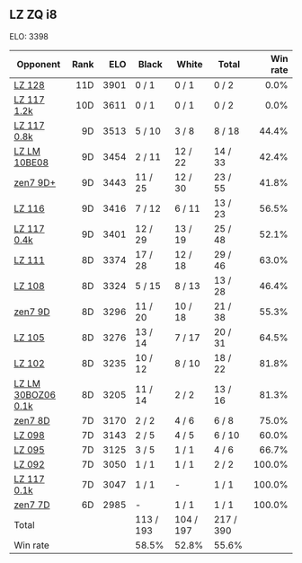 ## LZ ZQ i8 ##

ELO: 3398

Opponent | Rank | ELO | Black | White | Total | Win rate
---------|-----:|----:|-------|-------|-------|-------:
[LZ 128](LZ%20128.md) | 11D | 3901 | 0 / 1 | 0 / 1 | 0 / 2 | 0.0%
[LZ 117 1.2k](LZ%20117%201.2k.md) | 10D | 3611 | 0 / 1 | 0 / 1 | 0 / 2 | 0.0%
[LZ 117 0.8k](LZ%20117%200.8k.md) | 9D | 3513 | 5 / 10 | 3 / 8 | 8 / 18 | 44.4%
[LZ LM 10BE08](LZ%20LM%2010BE08.md) | 9D | 3454 | 2 / 11 | 12 / 22 | 14 / 33 | 42.4%
[zen7 9D+](zen7%209D+.md) | 9D | 3443 | 11 / 25 | 12 / 30 | 23 / 55 | 41.8%
[LZ 116](LZ%20116.md) | 9D | 3416 | 7 / 12 | 6 / 11 | 13 / 23 | 56.5%
[LZ 117 0.4k](LZ%20117%200.4k.md) | 9D | 3401 | 12 / 29 | 13 / 19 | 25 / 48 | 52.1%
[LZ 111](LZ%20111.md) | 8D | 3374 | 17 / 28 | 12 / 18 | 29 / 46 | 63.0%
[LZ 108](LZ%20108.md) | 8D | 3324 | 5 / 15 | 8 / 13 | 13 / 28 | 46.4%
[zen7 9D](zen7%209D.md) | 8D | 3296 | 11 / 20 | 10 / 18 | 21 / 38 | 55.3%
[LZ 105](LZ%20105.md) | 8D | 3276 | 13 / 14 | 7 / 17 | 20 / 31 | 64.5%
[LZ 102](LZ%20102.md) | 8D | 3235 | 10 / 12 | 8 / 10 | 18 / 22 | 81.8%
[LZ LM 30BOZ06 0.1k](LZ%20LM%2030BOZ06%200.1k.md) | 8D | 3205 | 11 / 14 | 2 / 2 | 13 / 16 | 81.3%
[zen7 8D](zen7%208D.md) | 7D | 3170 | 2 / 2 | 4 / 6 | 6 / 8 | 75.0%
[LZ 098](LZ%20098.md) | 7D | 3143 | 2 / 5 | 4 / 5 | 6 / 10 | 60.0%
[LZ 095](LZ%20095.md) | 7D | 3125 | 3 / 5 | 1 / 1 | 4 / 6 | 66.7%
[LZ 092](LZ%20092.md) | 7D | 3050 | 1 / 1 | 1 / 1 | 2 / 2 | 100.0%
[LZ 117 0.1k](LZ%20117%200.1k.md) | 7D | 3047 | 1 / 1 | - | 1 / 1 | 100.0%
[zen7 7D](zen7%207D.md) | 6D | 2985 | - | 1 / 1 | 1 / 1 | 100.0%
Total | | | 113 / 193 | 104 / 197 | 217 / 390 | 
Win rate| | | 58.5% | 52.8% | 55.6% | 
